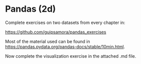 # Pandas (2d)

Complete exercises on two datasets from every chapter in:

https://github.com/guipsamora/pandas_exercises

Most of the material used can be found in https://pandas.pydata.org/pandas-docs/stable/10min.html.

Now complete the visualization exercise in the attached .md file.
